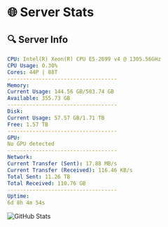 # 🌐 Server Stats
## 🔍 Server Info
```yaml
CPU: Intel(R) Xeon(R) CPU E5-2699 v4 @ 1305.56GHz
CPU Usage: 0.30%
Cores: 44P | 88T
-----------------------------------
Memory:
Current Usage: 144.56 GB/503.74 GB
Available: 355.73 GB
-----------------------------------
Disk:
Current Usage: 57.57 GB/1.71 TB
Free: 1.57 TB
-----------------------------------
GPU:
No GPU detected
-----------------------------------
Network:
Current Transfer (Sent): 17.88 MB/s
Current Transfer (Received): 116.46 KB/s
Total Sent: 11.26 TB
Total Received: 110.76 GB
-----------------------------------
Uptime:
6d 8h 4m 54s
```
![GitHub Stats](https://img.shields.io/badge/Updated-2025-03-14_05:27:43-blue)